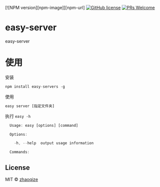 [![NPM version][npm-image]][npm-url] [![GitHub license](https://img.shields.io/github/license/zhaoqize/easy-server.svg)](https://github.com/zhaoqize/easy-rollback/blob/master/LICENSE)
[![PRs Welcome](https://img.shields.io/badge/PRs-welcome-brightgreen.svg)]()
# easy-server
easy-server

# 使用
安装
```js
npm install easy-servers -g
```

使用
```js
easy server [指定文件夹]
```

执行 `easy -h`
```js
  Usage: easy [options] [command]

  Options:

    -h, --help  output usage information

  Commands:

```

## License

MIT © [zhaoqize]()